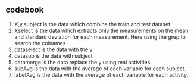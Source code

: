 ## codebook

1. X,y,subject is the data which combine the train and test dataset <br>
2. Xselect is the data which extracts only the measurements on the mean and standard deviation for each measurement. Here using the grep to search the colnames <br>
3. dataselect is the data with the y <br>
4. datasub is the data with subject <br>
5. datamerge is the data replace the y using real activities.<br>
6. subAvg is the data with the average of each variable for each subject.<br>
7. labelAvg is the data with the average of each variable for each activity.<br>


